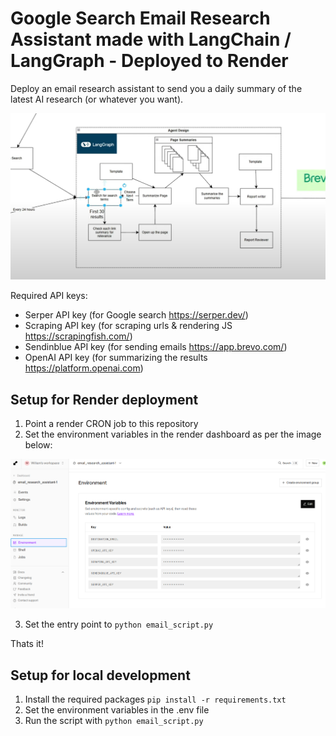 # Google Search Email Research Assistant made with LangChain / LangGraph - Deployed to Render

Deploy an email research assistant to send you a daily summary of the latest AI research (or whatever you want).


![Agent Design](./images/AgentDesign.png)

Required API keys:
- Serper API key (for Google search https://serper.dev/)
- Scraping API key (for scraping urls & rendering JS https://scrapingfish.com/)
- Sendinblue API key (for sending emails https://app.brevo.com/)
- OpenAI API key (for summarizing the results https://platform.openai.com)

## Setup for Render deployment

1. Point a render CRON job to this repository
2. Set the environment variables in the render dashboard as per the image below:

![Render Environment Variables](./images/RenderEnv.png)

3. Set the entry point to `python email_script.py`

Thats it!

## Setup for local development

1. Install the required packages `pip install -r requirements.txt`
2. Set the environment variables in the .env file
3. Run the script with `python email_script.py`

